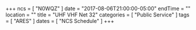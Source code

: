 +++
ncs = [ "N0WQZ" ]
date = "2017-08-06T21:00:00-05:00"
endTime = ""
location = ""
title = "UHF VHF Net 32"
categories = [ "Public Service" ]
tags = [ "ARES" ]
dates = [ "NCS Schedule" ]
+++
